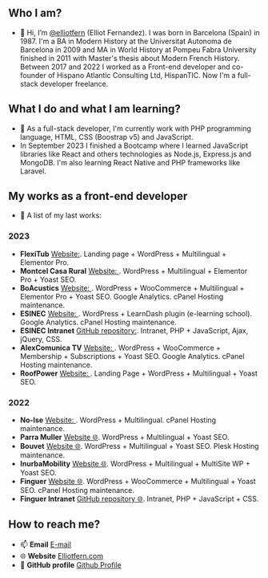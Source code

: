 ## Who I am?
- 👋 Hi, I’m [ @elliotfern](https://github.com/elliotfern/) (Elliot Fernandez). I was born in Barcelona (Spain) in 1987. I'm a BA in Modern History at the Universitat Autonoma de Barcelona in 2009 and MA in World History at Pompeu Fabra University finished in 2011 with Master's thesis about Modern French History. Between 2017 and 2022 I worked as a Front-end developer and co-founder of Hispano Atlantic Consulting Ltd, HispanTIC. Now I'm a full-stack developer freelance.

## What I do and what I am learning?
- 🌱 As a full-stack developer, I'm currently work with PHP programming language, HTML, CSS (Boostrap v5) and JavaScript. 
- In September 2023 I finished a Bootcamp where I learned JavaScript libraries like React and others technologies as Node.js, Express.js and MongoDB. I'm also learning React Native and PHP frameworks like Laravel.

## My works as a front-end developer
- 👀 A list of my last works:

### 2023
- **FlexiTub** [Website:](https://flexitub.com). Landing page + WordPress + Multilingual + Elementor Pro.
- **Montcel Casa Rural** [Website: ](https://montcelcasarural.com). WordPress + Multilingual + Elementor Pro  + Yoast SEO.
- **BoAcustics** [Website: ](https://boacustics.com). WordPress + WooCommerce + Multilingual + Elementor Pro + Yoast SEO. Google Analytics. cPanel Hosting maintenance.
- **ESINEC** [Website: ](https://esinec.com). WordPress + LearnDash plugin (e-learning school). Google Analytics. cPanel Hosting maintenance.
- **ESINEC Intranet** [GitHub repository:](https://github.com/elliotfern/esinec-intranet). Intranet, PHP + JavaScript, Ajax, jQuery, CSS.
- **AlexComunica TV** [Website: ](https://www.alexcomunicatv.com/). WordPress + WooCommerce + Membership + Subscriptions + Yoast SEO. Google Analytics. cPanel Hosting maintenance.
- **RoofPower** [Website: ](https://roofpower.net/). Landing Page + WordPress + Multilingual + Yoast SEO.

### 2022
- **No-Ise** [Website: ](https://no-ise.com). WordPress + Multilingual. cPanel Hosting maintenance.
- **Parra Muller** [Website 🌐](https://parramuller.com). WordPress + Multilingual + Yoast SEO.
- **Bouvet** [Website 🌐](https://bouvet.world). WordPress + Multilingual + Yoast SEO. Plesk Hosting maintenance.
- **InurbaMobility** [Website 🌐](https://inurbamobility.com). WordPress + Multilingual + MultiSite WP + Yoast SEO.
- **Finguer** [Website 🌐](https://finguer.com). WordPress + WooCommerce + Multilingual + Yoast SEO. cPanel Hosting maintenance.
- **Finguer Intranet** [GitHub repository 🌐](https://github.com/elliotfern/). Intranet, PHP + JavaScript + CSS.

## How to reach me?
- 📫 **Email** [E-mail](mailto:elliotfernandez87@gmail.com)
- 🌐 **Website** [Elliotfern.com](https://elliotfern.com)
- 🔗 **GitHub profile** [Github Profile](https://github.com/elliotfern/)

<!---
elliotfer/elliotfer is a ✨ special ✨ repository because its `README.md` (this file) appears on your GitHub profile.
You can click the Preview link to take a look at your changes.
--->
